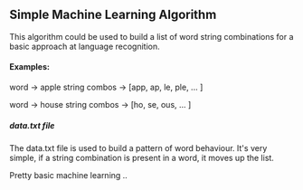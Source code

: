 ## Simple Machine Learning Algorithm

This algorithm could be used to build a list of word string combinations for a basic approach at language recognition.

#### Examples:

word -> apple
string combos -> [app, ap, le, ple, ... ]

word -> house
string combos -> [ho, se, ous, ... ]

##### data.txt file

The data.txt file is used to build a pattern of word behaviour. It's very simple, if a string combination is present in a word, it moves up the list.

Pretty basic machine learning ..
